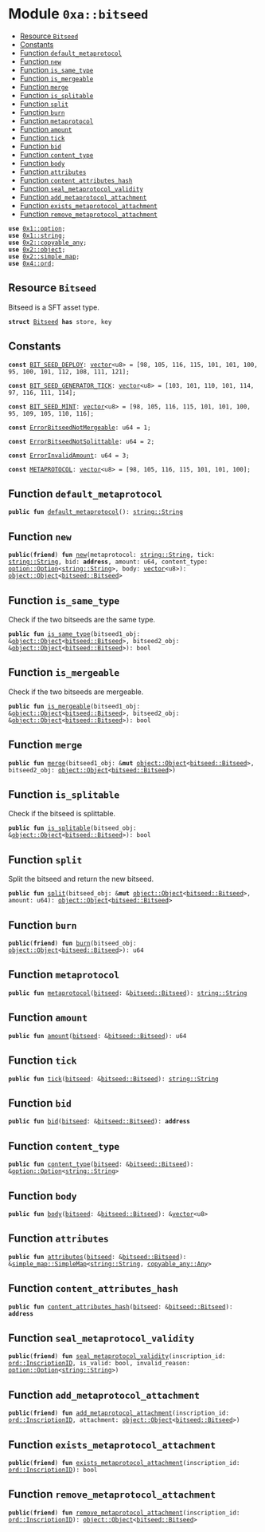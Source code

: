 
<a name="0xa_bitseed"></a>

# Module `0xa::bitseed`



-  [Resource `Bitseed`](#0xa_bitseed_Bitseed)
-  [Constants](#@Constants_0)
-  [Function `default_metaprotocol`](#0xa_bitseed_default_metaprotocol)
-  [Function `new`](#0xa_bitseed_new)
-  [Function `is_same_type`](#0xa_bitseed_is_same_type)
-  [Function `is_mergeable`](#0xa_bitseed_is_mergeable)
-  [Function `merge`](#0xa_bitseed_merge)
-  [Function `is_splitable`](#0xa_bitseed_is_splitable)
-  [Function `split`](#0xa_bitseed_split)
-  [Function `burn`](#0xa_bitseed_burn)
-  [Function `metaprotocol`](#0xa_bitseed_metaprotocol)
-  [Function `amount`](#0xa_bitseed_amount)
-  [Function `tick`](#0xa_bitseed_tick)
-  [Function `bid`](#0xa_bitseed_bid)
-  [Function `content_type`](#0xa_bitseed_content_type)
-  [Function `body`](#0xa_bitseed_body)
-  [Function `attributes`](#0xa_bitseed_attributes)
-  [Function `content_attributes_hash`](#0xa_bitseed_content_attributes_hash)
-  [Function `seal_metaprotocol_validity`](#0xa_bitseed_seal_metaprotocol_validity)
-  [Function `add_metaprotocol_attachment`](#0xa_bitseed_add_metaprotocol_attachment)
-  [Function `exists_metaprotocol_attachment`](#0xa_bitseed_exists_metaprotocol_attachment)
-  [Function `remove_metaprotocol_attachment`](#0xa_bitseed_remove_metaprotocol_attachment)


<pre><code><b>use</b> <a href="">0x1::option</a>;
<b>use</b> <a href="">0x1::string</a>;
<b>use</b> <a href="">0x2::copyable_any</a>;
<b>use</b> <a href="">0x2::object</a>;
<b>use</b> <a href="">0x2::simple_map</a>;
<b>use</b> <a href="">0x4::ord</a>;
</code></pre>



<a name="0xa_bitseed_Bitseed"></a>

## Resource `Bitseed`

Bitseed is a SFT asset type.


<pre><code><b>struct</b> <a href="bitseed.md#0xa_bitseed_Bitseed">Bitseed</a> <b>has</b> store, key
</code></pre>



<a name="@Constants_0"></a>

## Constants


<a name="0xa_bitseed_BIT_SEED_DEPLOY"></a>



<pre><code><b>const</b> <a href="bitseed.md#0xa_bitseed_BIT_SEED_DEPLOY">BIT_SEED_DEPLOY</a>: <a href="">vector</a>&lt;u8&gt; = [98, 105, 116, 115, 101, 101, 100, 95, 100, 101, 112, 108, 111, 121];
</code></pre>



<a name="0xa_bitseed_BIT_SEED_GENERATOR_TICK"></a>



<pre><code><b>const</b> <a href="bitseed.md#0xa_bitseed_BIT_SEED_GENERATOR_TICK">BIT_SEED_GENERATOR_TICK</a>: <a href="">vector</a>&lt;u8&gt; = [103, 101, 110, 101, 114, 97, 116, 111, 114];
</code></pre>



<a name="0xa_bitseed_BIT_SEED_MINT"></a>



<pre><code><b>const</b> <a href="bitseed.md#0xa_bitseed_BIT_SEED_MINT">BIT_SEED_MINT</a>: <a href="">vector</a>&lt;u8&gt; = [98, 105, 116, 115, 101, 101, 100, 95, 109, 105, 110, 116];
</code></pre>



<a name="0xa_bitseed_ErrorBitseedNotMergeable"></a>



<pre><code><b>const</b> <a href="bitseed.md#0xa_bitseed_ErrorBitseedNotMergeable">ErrorBitseedNotMergeable</a>: u64 = 1;
</code></pre>



<a name="0xa_bitseed_ErrorBitseedNotSplittable"></a>



<pre><code><b>const</b> <a href="bitseed.md#0xa_bitseed_ErrorBitseedNotSplittable">ErrorBitseedNotSplittable</a>: u64 = 2;
</code></pre>



<a name="0xa_bitseed_ErrorInvalidAmount"></a>



<pre><code><b>const</b> <a href="bitseed.md#0xa_bitseed_ErrorInvalidAmount">ErrorInvalidAmount</a>: u64 = 3;
</code></pre>



<a name="0xa_bitseed_METAPROTOCOL"></a>



<pre><code><b>const</b> <a href="bitseed.md#0xa_bitseed_METAPROTOCOL">METAPROTOCOL</a>: <a href="">vector</a>&lt;u8&gt; = [98, 105, 116, 115, 101, 101, 100];
</code></pre>



<a name="0xa_bitseed_default_metaprotocol"></a>

## Function `default_metaprotocol`



<pre><code><b>public</b> <b>fun</b> <a href="bitseed.md#0xa_bitseed_default_metaprotocol">default_metaprotocol</a>(): <a href="_String">string::String</a>
</code></pre>



<a name="0xa_bitseed_new"></a>

## Function `new`



<pre><code><b>public</b>(<b>friend</b>) <b>fun</b> <a href="bitseed.md#0xa_bitseed_new">new</a>(metaprotocol: <a href="_String">string::String</a>, tick: <a href="_String">string::String</a>, bid: <b>address</b>, amount: u64, content_type: <a href="_Option">option::Option</a>&lt;<a href="_String">string::String</a>&gt;, body: <a href="">vector</a>&lt;u8&gt;): <a href="_Object">object::Object</a>&lt;<a href="bitseed.md#0xa_bitseed_Bitseed">bitseed::Bitseed</a>&gt;
</code></pre>



<a name="0xa_bitseed_is_same_type"></a>

## Function `is_same_type`

Check if the two bitseeds are the same type.


<pre><code><b>public</b> <b>fun</b> <a href="bitseed.md#0xa_bitseed_is_same_type">is_same_type</a>(bitseed1_obj: &<a href="_Object">object::Object</a>&lt;<a href="bitseed.md#0xa_bitseed_Bitseed">bitseed::Bitseed</a>&gt;, bitseed2_obj: &<a href="_Object">object::Object</a>&lt;<a href="bitseed.md#0xa_bitseed_Bitseed">bitseed::Bitseed</a>&gt;): bool
</code></pre>



<a name="0xa_bitseed_is_mergeable"></a>

## Function `is_mergeable`

Check if the two bitseeds are mergeable.


<pre><code><b>public</b> <b>fun</b> <a href="bitseed.md#0xa_bitseed_is_mergeable">is_mergeable</a>(bitseed1_obj: &<a href="_Object">object::Object</a>&lt;<a href="bitseed.md#0xa_bitseed_Bitseed">bitseed::Bitseed</a>&gt;, bitseed2_obj: &<a href="_Object">object::Object</a>&lt;<a href="bitseed.md#0xa_bitseed_Bitseed">bitseed::Bitseed</a>&gt;): bool
</code></pre>



<a name="0xa_bitseed_merge"></a>

## Function `merge`



<pre><code><b>public</b> <b>fun</b> <a href="bitseed.md#0xa_bitseed_merge">merge</a>(bitseed1_obj: &<b>mut</b> <a href="_Object">object::Object</a>&lt;<a href="bitseed.md#0xa_bitseed_Bitseed">bitseed::Bitseed</a>&gt;, bitseed2_obj: <a href="_Object">object::Object</a>&lt;<a href="bitseed.md#0xa_bitseed_Bitseed">bitseed::Bitseed</a>&gt;)
</code></pre>



<a name="0xa_bitseed_is_splitable"></a>

## Function `is_splitable`

Check if the bitseed is splittable.


<pre><code><b>public</b> <b>fun</b> <a href="bitseed.md#0xa_bitseed_is_splitable">is_splitable</a>(bitseed_obj: &<a href="_Object">object::Object</a>&lt;<a href="bitseed.md#0xa_bitseed_Bitseed">bitseed::Bitseed</a>&gt;): bool
</code></pre>



<a name="0xa_bitseed_split"></a>

## Function `split`

Split the bitseed and return the new bitseed.


<pre><code><b>public</b> <b>fun</b> <a href="bitseed.md#0xa_bitseed_split">split</a>(bitseed_obj: &<b>mut</b> <a href="_Object">object::Object</a>&lt;<a href="bitseed.md#0xa_bitseed_Bitseed">bitseed::Bitseed</a>&gt;, amount: u64): <a href="_Object">object::Object</a>&lt;<a href="bitseed.md#0xa_bitseed_Bitseed">bitseed::Bitseed</a>&gt;
</code></pre>



<a name="0xa_bitseed_burn"></a>

## Function `burn`



<pre><code><b>public</b>(<b>friend</b>) <b>fun</b> <a href="bitseed.md#0xa_bitseed_burn">burn</a>(bitseed_obj: <a href="_Object">object::Object</a>&lt;<a href="bitseed.md#0xa_bitseed_Bitseed">bitseed::Bitseed</a>&gt;): u64
</code></pre>



<a name="0xa_bitseed_metaprotocol"></a>

## Function `metaprotocol`



<pre><code><b>public</b> <b>fun</b> <a href="bitseed.md#0xa_bitseed_metaprotocol">metaprotocol</a>(<a href="bitseed.md#0xa_bitseed">bitseed</a>: &<a href="bitseed.md#0xa_bitseed_Bitseed">bitseed::Bitseed</a>): <a href="_String">string::String</a>
</code></pre>



<a name="0xa_bitseed_amount"></a>

## Function `amount`



<pre><code><b>public</b> <b>fun</b> <a href="bitseed.md#0xa_bitseed_amount">amount</a>(<a href="bitseed.md#0xa_bitseed">bitseed</a>: &<a href="bitseed.md#0xa_bitseed_Bitseed">bitseed::Bitseed</a>): u64
</code></pre>



<a name="0xa_bitseed_tick"></a>

## Function `tick`



<pre><code><b>public</b> <b>fun</b> <a href="bitseed.md#0xa_bitseed_tick">tick</a>(<a href="bitseed.md#0xa_bitseed">bitseed</a>: &<a href="bitseed.md#0xa_bitseed_Bitseed">bitseed::Bitseed</a>): <a href="_String">string::String</a>
</code></pre>



<a name="0xa_bitseed_bid"></a>

## Function `bid`



<pre><code><b>public</b> <b>fun</b> <a href="bitseed.md#0xa_bitseed_bid">bid</a>(<a href="bitseed.md#0xa_bitseed">bitseed</a>: &<a href="bitseed.md#0xa_bitseed_Bitseed">bitseed::Bitseed</a>): <b>address</b>
</code></pre>



<a name="0xa_bitseed_content_type"></a>

## Function `content_type`



<pre><code><b>public</b> <b>fun</b> <a href="bitseed.md#0xa_bitseed_content_type">content_type</a>(<a href="bitseed.md#0xa_bitseed">bitseed</a>: &<a href="bitseed.md#0xa_bitseed_Bitseed">bitseed::Bitseed</a>): &<a href="_Option">option::Option</a>&lt;<a href="_String">string::String</a>&gt;
</code></pre>



<a name="0xa_bitseed_body"></a>

## Function `body`



<pre><code><b>public</b> <b>fun</b> <a href="bitseed.md#0xa_bitseed_body">body</a>(<a href="bitseed.md#0xa_bitseed">bitseed</a>: &<a href="bitseed.md#0xa_bitseed_Bitseed">bitseed::Bitseed</a>): &<a href="">vector</a>&lt;u8&gt;
</code></pre>



<a name="0xa_bitseed_attributes"></a>

## Function `attributes`



<pre><code><b>public</b> <b>fun</b> <a href="bitseed.md#0xa_bitseed_attributes">attributes</a>(<a href="bitseed.md#0xa_bitseed">bitseed</a>: &<a href="bitseed.md#0xa_bitseed_Bitseed">bitseed::Bitseed</a>): &<a href="_SimpleMap">simple_map::SimpleMap</a>&lt;<a href="_String">string::String</a>, <a href="_Any">copyable_any::Any</a>&gt;
</code></pre>



<a name="0xa_bitseed_content_attributes_hash"></a>

## Function `content_attributes_hash`



<pre><code><b>public</b> <b>fun</b> <a href="bitseed.md#0xa_bitseed_content_attributes_hash">content_attributes_hash</a>(<a href="bitseed.md#0xa_bitseed">bitseed</a>: &<a href="bitseed.md#0xa_bitseed_Bitseed">bitseed::Bitseed</a>): <b>address</b>
</code></pre>



<a name="0xa_bitseed_seal_metaprotocol_validity"></a>

## Function `seal_metaprotocol_validity`



<pre><code><b>public</b>(<b>friend</b>) <b>fun</b> <a href="bitseed.md#0xa_bitseed_seal_metaprotocol_validity">seal_metaprotocol_validity</a>(inscription_id: <a href="_InscriptionID">ord::InscriptionID</a>, is_valid: bool, invalid_reason: <a href="_Option">option::Option</a>&lt;<a href="_String">string::String</a>&gt;)
</code></pre>



<a name="0xa_bitseed_add_metaprotocol_attachment"></a>

## Function `add_metaprotocol_attachment`



<pre><code><b>public</b>(<b>friend</b>) <b>fun</b> <a href="bitseed.md#0xa_bitseed_add_metaprotocol_attachment">add_metaprotocol_attachment</a>(inscription_id: <a href="_InscriptionID">ord::InscriptionID</a>, attachment: <a href="_Object">object::Object</a>&lt;<a href="bitseed.md#0xa_bitseed_Bitseed">bitseed::Bitseed</a>&gt;)
</code></pre>



<a name="0xa_bitseed_exists_metaprotocol_attachment"></a>

## Function `exists_metaprotocol_attachment`



<pre><code><b>public</b>(<b>friend</b>) <b>fun</b> <a href="bitseed.md#0xa_bitseed_exists_metaprotocol_attachment">exists_metaprotocol_attachment</a>(inscription_id: <a href="_InscriptionID">ord::InscriptionID</a>): bool
</code></pre>



<a name="0xa_bitseed_remove_metaprotocol_attachment"></a>

## Function `remove_metaprotocol_attachment`



<pre><code><b>public</b>(<b>friend</b>) <b>fun</b> <a href="bitseed.md#0xa_bitseed_remove_metaprotocol_attachment">remove_metaprotocol_attachment</a>(inscription_id: <a href="_InscriptionID">ord::InscriptionID</a>): <a href="_Object">object::Object</a>&lt;<a href="bitseed.md#0xa_bitseed_Bitseed">bitseed::Bitseed</a>&gt;
</code></pre>
